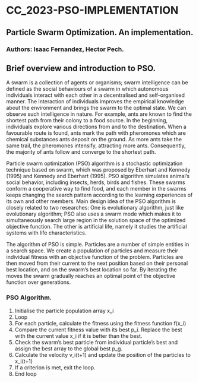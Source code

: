 # CC_2023-PSO-IMPLEMENTATION
## Particle Swarm Optimization. An implementation.
### Authors: Isaac Fernandez, Hector Pech. 

## Brief overview and introduction to PSO.

A swarm is a collection of agents or organisms; swarm intelligence can be defined as the social behaviours of a swarm in which autonomous individuals interact with each other in a decentralised and self-organised manner. The interaction of individuals improves the empirical knowledge about the environment and brings the swarm to the optimal state.
We can observe such intelligence in nature. For example, ants are known to find the shortest path from their colony to a food source. In the beginning, individuals explore various directions from and to the destination. When a favourable route is found, ants mark the path with pheromones which are chemical substances ants deposit on the ground. As more ants take the same trail, the pheromones intensify, attracting more ants. Consequently, the majority of ants follow and converge to the shortest path.



Particle swarm optimization (PSO) algorithm is a stochastic
optimization technique based on swarm, which was proposed
by Eberhart and Kennedy (1995) and Kennedy and Eberhart
(1995). PSO algorithm simulates animal’s social behavior,
including insects, herds, birds and fishes. These swarms conform a cooperative way to find food, and each member in the
swarms keeps changing the search pattern according to the
learning experiences of its own and other members.
Main design idea of the PSO algorithm is closely related
to two researches: One is evolutionary algorithm, just like
evolutionary algorithm; PSO also uses a swarm mode which
makes it to simultaneously search large region in the solution space of the optimized objective function. The other is
artificial life, namely it studies the artificial systems with life
characteristics.

The algorithm of PSO is simple. Particles are a number of simple entities in a search space. We create a population of particles and measure their individual fitness with an objective function of the problem. Particles are then moved from their current to the next position based on their personal best location, and on the swarm’s best location so far. By iterating the moves the swarm gradually reaches an optimal point of the objective function over generations.


### PSO Algorithm.
1. Initialise the particle population array x_i
2. Loop
3. For each particle, calculate the fitness using the 
   fitness function f(x_i)
4. Compare the current fitness value with its best p_i. 
   Replace the best with the current value x_i 
   if it is better than the best.
5. Check the swarm’s best particle from individual particle’s best 
   and assign the best array to the global best p_g.
6. Calculate the velocity v_i(t+1) and update the position of 
   the particles to x_i(t+1)
7. If a criterion is met, exit the loop.
8. End loop
